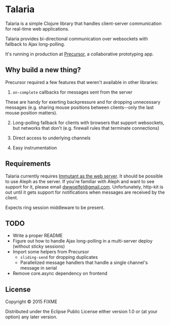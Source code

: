 # Talaria

Talaria is a simple Clojure library that handles client-server communication for real-time web applications.

Talaria provides bi-directional communication over websockets with fallback to Ajax long-polling.

It's running in production at [Precursor](https://precursorapp.com), a collaborative prototyping app.

## Why build a new thing?

Precursor required a few features that weren't available in other libraries:

1. `on-complete` callbacks for messages sent from the server

  These are handy for exerting backpressure and for dropping unnecessary messages (e.g. sharing mouse positions between clients--only the last mouse position matters).

2. Long-polling fallback for clients with browsers that support websockets, but networks that don't (e.g. firewall rules that terminate connections)

3. Direct access to underlying channels

4. Easy instrumentation

## Requirements

Talaria currently requires [Immutant as the web server](http://immutant.org/documentation/2.1.0/apidoc/guide-web.html). It should be possible to use Aleph as the server. If you're familiar with Aleph and want to see support for it, please email [dwwoelfel@gmail.com](mailto:dwwoelfel@gmail.com). Unfortunately, http-kit is out until it gets support for notifications when messages are received by the client.

Expects ring session middleware to be present.

## TODO

- Write a proper README
- Figure out how to handle Ajax long-polling in a multi-server deploy (without sticky sessions)
- Import some helpers from Precursor
  - `sliding-send` for dropping duplicates
  - Parallelized message handlers that handle a single channel's message in serial
- Remove core.async dependency on frontend


## License

Copyright © 2015 FIXME

Distributed under the Eclipse Public License either version 1.0 or (at
your option) any later version.
